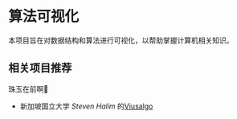 # 算法可视化

本项目旨在对数据结构和算法进行可视化，以帮助掌握计算机相关知识。



## 相关项目推荐

珠玉在前啊👻
+ 新加坡国立大学 *Steven Halim* 的[Viusalgo](https://visualgo.net)
